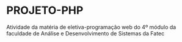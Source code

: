 # PROJETO-PHP
Atividade da matéria de eletiva-programação web do 4º módulo da faculdade de Análise e Desenvolvimento de Sistemas da Fatec
